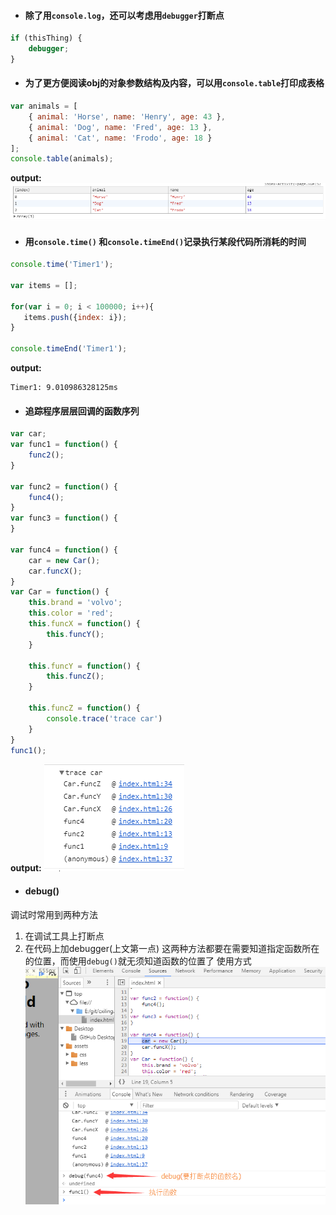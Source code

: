 - #### 除了用```console.log```，还可以考虑用```debugger```打断点
```js
if (thisThing) {
    debugger;
}
```

- #### 为了更方便阅读obj的对象参数结构及内容，可以用```console.table```打印成表格
```js
var animals = [
    { animal: 'Horse', name: 'Henry', age: 43 },
    { animal: 'Dog', name: 'Fred', age: 13 },
    { animal: 'Cat', name: 'Frodo', age: 18 }
];
console.table(animals);
```
**output:**
![](https://github.com/cxiling/nodejs/blob/master/imgs/O%5BW_ZM%24QWR~M_2PN80AEXWA.png)

- #### 用```console.time()``` 和```console.timeEnd()```记录执行某段代码所消耗的时间
```js
console.time('Timer1');
 
var items = [];
 
for(var i = 0; i < 100000; i++){
   items.push({index: i});
}
 
console.timeEnd('Timer1');
```
**output:**
```
Timer1: 9.010986328125ms
```

- #### 追踪程序层层回调的函数序列
```js
var car;
var func1 = function() {
    func2();
}

var func2 = function() {
    func4();
}
var func3 = function() {
}

var func4 = function() {
    car = new Car();
    car.funcX();
}
var Car = function() {
    this.brand = 'volvo';
    this.color = 'red';
    this.funcX = function() {
        this.funcY();
    }

    this.funcY = function() {
        this.funcZ();
    }

    this.funcZ = function() {
        console.trace('trace car')
    }
}
func1();
```
**output:**
![](https://github.com/cxiling/nodejs/blob/master/imgs/UUMB%5BYPZECQK%7D%40%60W9G3J5EX.png)

- #### debug()
调试时常用到两种方法
1. 在调试工具上打断点
2. 在代码上加debugger(上文第一点)
这两种方法都要在需要知道指定函数所在的位置，而使用```debug()```就无须知道函数的位置了
使用方式
![](https://github.com/cxiling/nodejs/blob/master/imgs/5L5BUXB5E~DYQ%5D%5DP%60%5BC%25X%25Q.png)
